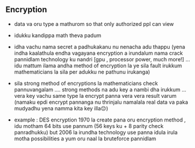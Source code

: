 ## Encryption


* data va oru type a mathurom so that only authorized ppl can view

* idukku kandippa math theva padum 

* idha vachu nama secret a padhukakanu nu nenacha adu thappu (yena indha kaalathula endha vagayana encryption a irundalum nama crack pannidlam technology ku nandri [gpu , processor power, much more!] ... idu mattum ilama andha method of encryption la ye sila fault irukkum mathematicians la sila per adukku ne pathunu irukanga)

* sila strong method of encryptions la mathematicians check pannuvangalam .... strong methods na adu key a nambi dha irukkum ... vera key vachu same type la encrypt panna vera vera result varum (namaku epdi encrypt pannanga nu thrinjalu namalala real data va paka mudyadhu yena namma kita key illa😔)

* example : DES encryption 1970 la create pana oru encryption method , idu motham 64 bits use pannum (56 keys ku + 8 parity check panradhukku) but 2006 la irundha technology use panna idula irula motha possibilities a yum oru naal la bruteforce pannidlam

